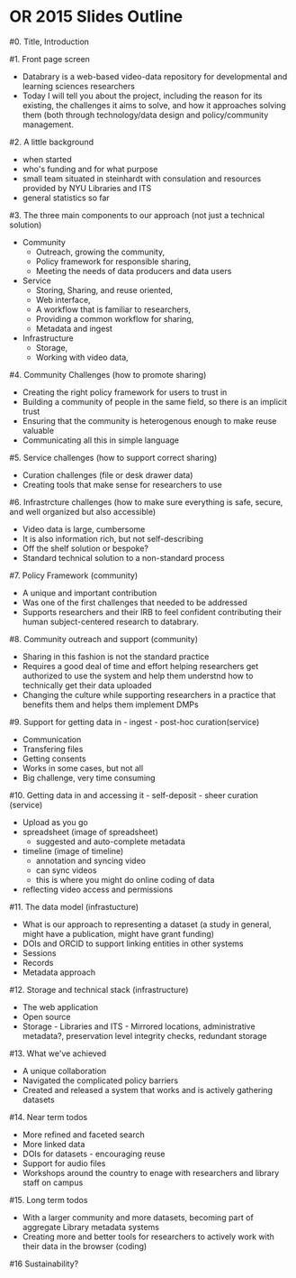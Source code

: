 OR 2015 Slides Outline
======================

#0. Title, Introduction

#1. Front page screen
  - Databrary is a web-based video-data repository for developmental and learning sciences researchers
  - Today I will tell you about the project, including the reason for its existing, the challenges it aims to solve, and how it approaches solving them (both through technology/data design and policy/community management. 

#2. A little background
  - when started
  - who's funding and for what purpose
  - small team situated in steinhardt with consulation and resources provided by NYU Libraries and ITS
  - general statistics so far

#3. The three main components to our approach (not just a technical solution)
  - Community
    - Outreach, growing the community, 
    - Policy framework for responsible sharing, 
    - Meeting the needs of data producers and data users
  - Service
    - Storing, Sharing, and reuse oriented,
    - Web interface,
    - A workflow that is familiar to researchers,
    - Providing a common workflow for sharing, 
    - Metadata and ingest
  - Infrastructure
    - Storage, 
    - Working with video data,
    
#4. Community Challenges (how to promote sharing)
  - Creating the right policy framework for users to trust in
  - Building a community of people in the same field, so there is an implicit trust
  - Ensuring that the community is heterogenous enough to make reuse valuable
  - Communicating all this in simple language 

#5. Service challenges (how to support correct sharing)
  - Curation challenges (file or desk drawer data)
  - Creating tools that make sense for researchers to use

#6. Infrastrcture challenges (how to make sure everything is safe, secure, and well organized but also accessible)
  - Video data is large, cumbersome
  - It is also information rich, but not self-describing
  - Off the shelf solution or bespoke?
  - Standard technical solution to a non-standard process

#7. Policy Framework (community)
  - A unique and important contribution
  - Was one of the first challenges that needed to be addressed
  - Supports researchers and their IRB to feel confident contributing their human subject-centered research to databrary.

#8. Community outreach and support (community)
  - Sharing in this fashion is not the standard practice
  - Requires a good deal of time and effort helping researchers get authorized to use the system and help them understnd how to technically get their data uploaded
  - Changing the culture while supporting researchers in a practice that benefits them and helps them implement DMPs

#9. Support for getting data in - ingest  - post-hoc curation(service)
  - Communication
  - Transfering files
  - Getting consents
  - Works in some cases, but not all
  - Big challenge, very time consuming

#10. Getting data in and accessing it - self-deposit - sheer curation (service)
  - Upload as you go
  - spreadsheet (image of spreadsheet)
    - suggested and auto-complete metadata
  - timeline (image of timeline)
    - annotation and syncing video
    - can sync videos
    - this is where you might do online coding of data
  - reflecting video access and permissions

#11. The data model (infrastucture)
  - What is our approach to representing a dataset (a study in general, might have a publication, might have grant funding)
  - DOIs and ORCID to support linking entities in other systems
  - Sessions
  - Records
  - Metadata approach

#12. Storage and technical stack (infrastructure)
  - The web application
  - Open source
  - Storage - Libraries and ITS - Mirrored locations, administrative metadata?, preservation level integrity checks, redundant storage

#13. What we've achieved
  - A unique collaboration
  - Navigated the complicated policy barriers
  - Created and released a system that works and is actively gathering datasets

#14. Near term todos
  - More refined and faceted search
  - More linked data
  - DOIs for datasets - encouraging reuse
  - Support for audio files
  - Workshops around the country to enage with researchers and library staff on campus

#15. Long term todos
  - With a larger community and more datasets, becoming part of aggregate Library metadata systems
  - Creating more and better tools for researchers to actively work with their data in the browser (coding)

#16 Sustainability?
